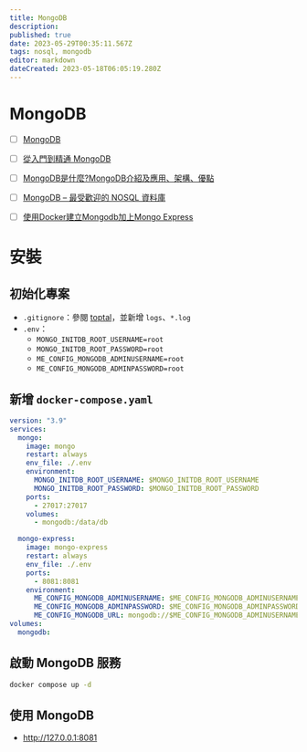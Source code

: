 ```yaml
---
title: MongoDB
description: 
published: true
date: 2023-05-29T00:35:11.567Z
tags: nosql, mongodb
editor: markdown
dateCreated: 2023-05-18T06:05:19.280Z
---
```


# MongoDB
- [ ] [MongoDB](https://www.mongodb.com/)
- [ ] [從入門到精通 MongoDB](https://ithelp.ithome.com.tw/users/20130448/ironman/3618)
- [ ] [MongoDB是什麼?MongoDB介紹及應用、架構、優點](https://www.webcomm.com.tw/blog/mongodb/)
- [ ] [MongoDB – 最受歡迎的 NOSQL 資料庫](https://www.omniwaresoft.com.tw/mongodb/)
- [ ] [使用Docker建立Mongodb加上Mongo Express](https://104.es/2022/07/05/docker-compose-mongodb-mongo-express/)



# 安裝
## 初始化專案
- `.gitignore`：參閱 [toptal](https://www.toptal.com/developers/gitignore/api/python)，並新增 `logs`、`*.log`
- `.env`：
	- `MONGO_INITDB_ROOT_USERNAME=root`
	- `MONGO_INITDB_ROOT_PASSWORD=root`
	- `ME_CONFIG_MONGODB_ADMINUSERNAME=root`
	- `ME_CONFIG_MONGODB_ADMINPASSWORD=root`

## 新增 `docker-compose.yaml`
```yaml
version: "3.9"
services:
  mongo:
    image: mongo
    restart: always
    env_file: ./.env
    environment:
      MONGO_INITDB_ROOT_USERNAME: $MONGO_INITDB_ROOT_USERNAME
      MONGO_INITDB_ROOT_PASSWORD: $MONGO_INITDB_ROOT_PASSWORD
    ports:
      - 27017:27017
    volumes:
      - mongodb:/data/db

  mongo-express:
    image: mongo-express
    restart: always
    env_file: ./.env
    ports:
      - 8081:8081
    environment:
      ME_CONFIG_MONGODB_ADMINUSERNAME: $ME_CONFIG_MONGODB_ADMINUSERNAME
      ME_CONFIG_MONGODB_ADMINPASSWORD: $ME_CONFIG_MONGODB_ADMINPASSWORD
      ME_CONFIG_MONGODB_URL: mongodb://$ME_CONFIG_MONGODB_ADMINUSERNAME:$ME_CONFIG_MONGODB_ADMINPASSWORD@mongo:27017/
volumes:
  mongodb:
```

## 啟動 MongoDB 服務
```bash
docker compose up -d
```

## 使用 MongoDB
- http://127.0.0.1:8081


